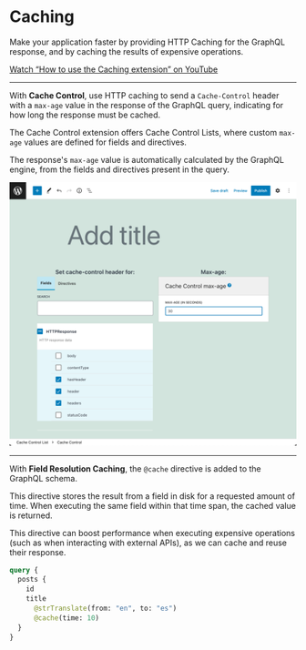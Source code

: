 # Caching

Make your application faster by providing HTTP Caching for the GraphQL response, and by caching the results of expensive operations.

[Watch “How to use the Caching extension” on YouTube](https://www.youtube.com/watch?v=b5Nj9m6N7U4)

---

With **Cache Control**, use HTTP caching to send a `Cache-Control` header with a `max-age` value in the response of the GraphQL query, indicating for how long the response must be cached.

The Cache Control extension offers Cache Control Lists, where custom `max-age` values are defined for fields and directives.

The response's `max-age` value is automatically calculated by the GraphQL engine, from the fields and directives present in the query.

<div class="img-width-1024" markdown=1>

![Cache Control entry](../../../../../extensions/cache-control/docs/images/cache-control-entry.png "Cache Control entry")

</div>

---

With **Field Resolution Caching**, the `@cache` directive is added to the GraphQL schema.

This directive stores the result from a field in disk for a requested amount of time. When executing the same field within that time span, the cached value is returned.

This directive can boost performance when executing expensive operations (such as when interacting with external APIs), as we can cache and reuse their response.

```graphql
query {
  posts {
    id
    title
      @strTranslate(from: "en", to: "es")
      @cache(time: 10)
  }
}
```

<!-- ## List of bundled extensions

- [Cache Control](../../../../../extensions/cache-control/docs/modules/cache-control/en.md)
- [Field Resolution Caching](../../../../../extensions/field-resolution-caching/docs/modules/field-resolution-caching/en.md) -->
